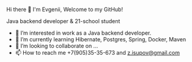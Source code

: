 Hi there 👋 I'm Evgenii, Welcome to my GitHub!

Java backend developer & 21-school student
- 👀 I’m interested in work as a Java backend developer.
- 🌱 I’m currently learning Hibernate, Postgres, Spring, Docker, Maven
- 💞️ I’m looking to collaborate on ...
- 📫 How to reach me +7(905)35-35-673 and z.isupov@gmail.com
